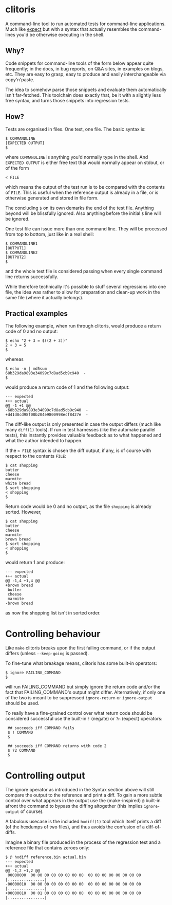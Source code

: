 clitoris
========

A command-line tool to run automated tests for command-line
applications.  Much like [expect][1] but with a syntax that actually
resembles the command-lines you'd be otherwise executing in the shell.

Why?
----
Code snippets for command-line tools of the form below appear quite
frequently; in the docs, in bug reports, on Q&A sites, in examples on
blogs, etc.  They are easy to grasp, easy to produce and easily
interchangeable via copy'n'paste.

The idea to somehow parse those snippets and evaluate them automatically
isn't far-fetched.  This toolchain does exactly that, be it with a
slightly less free syntax, and turns those snippets into regression
tests.

How?
----
Tests are organised in files.  One test, one file.  The basic syntax is:

    $ COMMANDLINE
    [EXPECTED OUTPUT]
    $

where `COMMANDLINE` is anything you'd normally type in the shell.
And `EXPECTED OUTPUT` is either free text that would normally appear on
stdout, or of the form

    < FILE

which means the output of the test run is to be compared with the
contents of `FILE`.  This is useful when the reference output is already
in a file, or is otherwise generated and stored in file form.

The concluding `$` on its own demarks the end of the test file.
Anything beyond will be blissfully ignored.  Also anything before the
initial `$` line will be ignored.

One test file can issue more than one command line.  They will be
processed from top to bottom, just like in a real shell:

    $ COMMANDLINE1
    [OUTPUT1]
    $ COMMANDLINE2
    [OUTPUT2]
    $

and the whole test file is considered passing when every single command
line returns successfully.

While therefore technically it's possible to stuff several regressions
into one file, the idea was rather to allow for preparation and clean-up
work in the same file (where it actually belongs).

Practical examples
------------------
The following example, when run through clitoris, would produce a return
code of 0 and no output:

    $ echo "2 + 3 = $((2 + 3))"
    2 + 3 = 5
    $

whereas

    $ echo -n | md5sum
    68b329da9893e34099c7d8ad5cb9c940  -
    $

would produce a return code of 1 and the following output:

    --- expected
    +++ actual
    @@ -1 +1 @@
    -68b329da9893e34099c7d8ad5cb9c940  -
    +d41d8cd98f00b204e9800998ecf8427e  -

The diff-like output is only presented in case the output differs (much
like many `diff(1)` tools).  If run in test harnesses (like the automake
parallel tests), this instantly provides valuable feedback as to what
happened and what the author intended to happen.

If the `< FILE` syntax is chosen the diff output, if any, is of course
with respect to the contents `FILE`:

    $ cat shopping
    butter
    cheese
    marmite
    white bread
    $ sort shopping
    < shopping
    $

Return code would be 0 and no output, as the file `shopping` is already
sorted.  However,

    $ cat shopping
    butter
    cheese
    marmite
    brown bread
    $ sort shopping
    < shopping
    $

would return 1 and produce:

    --- expected
    +++ actual
    @@ -1,4 +1,4 @@
    +brown bread
     butter
     cheese
     marmite
    -brown bread

as now the shopping list isn't in sorted order.


Controlling behaviour
=====================

Like `make` clitoris breaks upon the first failing command, or if the
output differs (unless `--keep-going` is passed).

To fine-tune what breakage means, clitoris has some built-in operators:

    $ ignore FAILING_COMMAND
    $

will run FAILING_COMMAND but simply ignore the return code and/or the
fact that FAILING_COMMAND's output might differ.  Alternatively, if only
one of the two is meant to be suppressed `ignore-return` or
`ignore-output` should be used.

To really have a fine-grained control over what return code should be
considered successful use the built-in `!` (negate) or `?n` (expect)
operators:

     ## succeeds iff COMMAND fails
     $ ! COMMAND
     $

     ## succeeds iff COMMAND returns with code 2
     $ ?2 COMMAND
     $

Controlling output
==================

The ignore operator as introduced in the Syntax section above will still
compare the output to the reference and print a diff.  To gain a more
subtle control over what appears in the output use the (make-inspired)
`@` built-in afront the command to bypass the diffing altogether (this
implies `ignore-output` of course).

A fabulous usecase is the included `hxdiff(1)` tool which itself prints
a diff (of the hexdumps of two files), and thus avoids the confusion of
a diff-of-diffs.

Imagine a binary file produced in the process of the regression test and
a reference file that contains zeroes only:

    $ @ hxdiff reference.bin actual.bin
    --- expected
    +++ actual
    @@ -1,2 +1,2 @@
     00000000  00 00 00 00 00 00 00 00  00 00 00 00 00 00 00 00   |................|
    -00000010  00 00 00 00 00 00 00 00  00 00 00 00 00 00 00 00   |................|
    +00000010  00 01 00 00 00 00 00 00  00 00 00 00 00 00 00 00   |................|


  [1]: http://expect.sourceforge.net/

